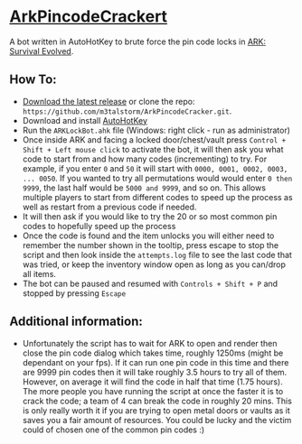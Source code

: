 # [ArkPincodeCrackert](https://github.com/m3talstorm/ArkPincodeCracker)

A bot written in AutoHotKey to brute force the pin code locks in [ARK: Survival Evolved](http://www.playark.com/).

## How To:

* [Download the latest release](https://github.com/m3talstorm/ArkPincodeCracker/archive/master.zip) or clone the repo: `https://github.com/m3talstorm/ArkPincodeCracker.git`.
* Download and install [AutoHotKey](http://ahkscript.org/download/ahk-install.exe)
* Run the `ARKLockBot.ahk` file (Windows: right click - run as administrator)
* Once inside ARK and facing a locked door/chest/vault press `Control + Shift + Left mouse click` to activate the bot, it will then ask you what code to start from and how many codes (incrementing) to try.
For example, if you enter `0` and `50` it will start with `0000, 0001, 0002, 0003, ... 0050`. If you wanted to try all permutations would would enter `0 then 9999`, the last half would be `5000 and 9999`, and so on.
This allows multiple players to start from different codes to speed up the process as well as restart from a previous code if needed.
* It will then ask if you would like to try the 20 or so most common pin codes to hopefully speed up the process
* Once the code is found and the item unlocks you will either need to remember the number shown in the tooltip, press escape to stop the script and then look inside the `attempts.log` file to see the
last code that was tried, or keep the inventory window open as long as you can/drop all items.
* The bot can be paused and resumed with `Controls + Shift + P` and stopped by pressing `Escape`


## Additional information:

* Unfortunately the script has to wait for ARK to open and render then close the pin code dialog which takes time, roughly 1250ms (might be dependant on your fps).
If it can run one pin code in this time and there are 9999 pin codes then it will take roughly 3.5 hours to try all of them. However, on average it will find the code in half that time (1.75 hours).
The more people you have running the script at once the faster it is to crack the code; a team of 4 can break the code in roughly 20 mins.
This is only really worth it if you are trying to open metal doors or vaults as it saves you a fair amount of resources. You could be lucky and the victim could of chosen one of the common  pin codes :)

